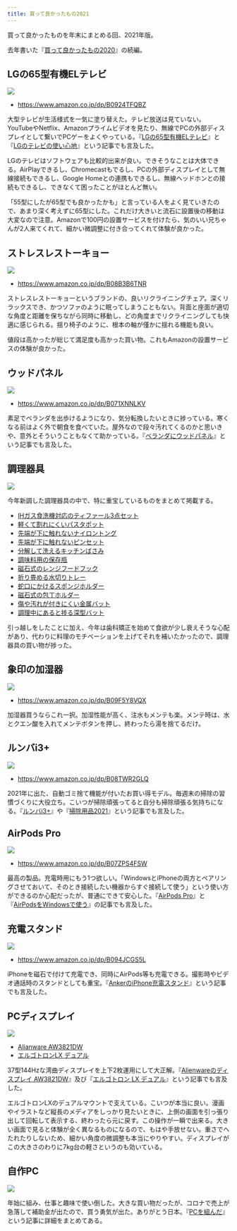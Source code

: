 ```yaml
---
title: 買って良かったもの2021
---
```


買って良かったものを年末にまとめる回、2021年版。

去年書いた『[買って良かったもの2020](https://r7kamura.com/articles/2020-11-23-good-buy-2020)』の続編。

## LGの65型有機ELテレビ

![](https://i.imgur.com/b0JkOtDh.jpg)

- <https://www.amazon.co.jp/dp/B0924TFQBZ>

大型テレビが生活様式を一気に塗り替えた。テレビ放送は見ていない。YouTubeやNetflix、Amazonプライムビデオを見たり、無線でPCの外部ディスプレイとして繋いでPCゲーをよくやっている。『[LGの65型有機ELテレビ](https://r7kamura.com/articles/2021-09-26-tv)』と『[LGのテレビの使い心地](https://r7kamura.com/articles/2021-10-16-thoughts-on-lg-tv)』という記事でも言及した。

LGのテレビはソフトウェアも比較的出来が良い。できそうなことは大体できる。AirPlayできるし、Chromecastもでるし、PCの外部ディスプレイとして無線接続もできるし、Google Homeとの連携もできるし、無線ヘッドホンとの接続もできるし、できなくて困ったことがほとんど無い。

「55型にしたが65型でも良かったかも」と言っている人をよく見ていきたので、あまり深く考えずに65型にした。これだけ大きいと流石に設置後の移動は大変なので注意。Amazonで100円の設置サービスを付けたら、気のいい兄ちゃんが2人来てくれて、細かい微調整に付き合ってくれて体験が良かった。

## ストレスレストーキョー

![](https://i.imgur.com/EZUNf1ph.jpg)

- <https://www.amazon.co.jp/dp/B08B3B6TNR>

ストレスレストーキョーというブランドの、良いリクライニングチェア。深くリラックスでき、かつソファのように眠ってしまうこともない。背面と座面が適切な角度と距離を保ちながら同時に移動し、どの角度までリクライニングしても快適に感じられる。揺り椅子のように、根本の軸が僅かに揺れる機能も良い。

値段は高かったが総じて満足度も高かった買い物。これもAmazonの設置サービスの体験が良かった。

## ウッドパネル

![](https://i.imgur.com/miZbgdQh.jpg)

- <https://www.amazon.co.jp/dp/B071XNNLKV>

素足でベランダを出歩けるようになり、気分転換したいときに捗っている。寒くなる前はよく外で朝食を食べていた。屋外なので段々汚れてくるのかと思いきや、意外とそういうこともなくて助かっている。『[ベランダにウッドパネル](https://r7kamura.com/articles/2021-09-30-wood-panel)』という記事でも言及した。

## 調理器具

![](https://i.imgur.com/qUDjDlXh.jpg)

今年新調した調理器具の中で、特に重宝しているものをまとめて掲載する。

- [IHガス食洗機対応のティファール3点セット](https://www.amazon.co.jp/dp/B09CYGSZHG)
- [軽くて割れにくいパスタポット](https://www.amazon.co.jp/dp/B002ORPZ5C)
- [先端が下に触れないナイロントング](https://www.amazon.co.jp/dp/B08DTDBF58)
- [先端が下に触れないピンセット](https://www.amazon.co.jp/dp/B006M80ODC)
- [分解して洗えるキッチンばさみ](https://www.amazon.co.jp/dp/B087RXPTWY)
- [調味料用の保存瓶](https://www.amazon.co.jp/dp/B01M1XX7XL)
- [磁石式のレンジフードフック](https://www.amazon.co.jp/dp/B0846DZT4Q)
- [折り畳める水切りトレー](https://www.amazon.co.jp/dp/B0848YV5L1)
- [蛇口にかけるスポンジホルダー](https://www.amazon.co.jp/dp/B07MM4GC6P)
- [磁石式の包丁ホルダー](https://www.amazon.co.jp/dp/B07TS61PD1)
- [傷や汚れが付きにくい金属バット](https://www.amazon.co.jp/dp/B08DCMXM3L)
- [調理中にあると捗る深型バット](https://www.amazon.co.jp/dp/B004D2GFCI)

引っ越しをしたことに加え、今年は歯科矯正を始めて食欲が少し衰えそうな心配があり、代わりに料理のモチベーションを上げてそれを補いたかったので、調理器具の買い物が捗った。

## 象印の加湿器

![](https://i.imgur.com/YZQBNyph.jpg)

- <https://www.amazon.co.jp/dp/B09F5Y8VQX>

加湿器買うならこれ一択。加湿性能が高く、注水もメンテも楽。メンテ時は、水とクエン酸を入れてメンテボタンを押し、終わったら湯を捨てるだけ。

## ルンバi3+

![](https://i.imgur.com/8J5KeNXh.jpg)

- <https://www.amazon.co.jp/dp/B08TWR2GLQ>

2021年に出た、自動ゴミ捨て機能が付いたお買い得モデル。毎週末の掃除の習慣づくりに大役立ち。こいつが掃除頑張ってると自分も掃除頑張る気持ちになる。『[ルンバi3+](https://r7kamura.com/articles/2021-10-23-roomba-i3-plus)』や『[掃除用品2021](https://r7kamura.com/articles/2021-12-18-cleaners-2021)』という記事でも言及した。

## AirPods Pro

![](https://i.imgur.com/I1MA7Uch.jpg)

- <https://www.amazon.co.jp/dp/B07ZPS4FSW>

最高の製品。充電時用にもう1つ欲しい。「WindowsとiPhoneの両方とペアリングさせておいて、そのとき接続したい機器からすぐ接続して使う」という使い方ができるのか心配だったが、普通にできて安心した。『[AirPods Pro](https://r7kamura.com/articles/2020-12-13-airpods-pro)』と『[AirPodsをWindowsで使う](https://r7kamura.com/articles/2020-12-24-airpods-windows)』の記事でも言及した。

## 充電スタンド

![](https://i.imgur.com/8kDTSgWh.jpg)

- <https://www.amazon.co.jp/dp/B094JCGS5L>

iPhoneを磁石で付けて充電でき、同時にAirPods等も充電できる。撮影時やビデオ通話時のスタンドとしても重宝。『[AnkerのiPhone充電スタンド](https://r7kamura.com/articles/2021-09-06-anker-iphone-stand)』という記事でも言及した。

## PCディスプレイ

![](https://i.imgur.com/UiIs224h.jpg)

- [Alianware AW3821DW](https://www.amazon.co.jp/dp/B08P49Z6BX)
- [エルゴトロンLX デュアル](https://www.amazon.co.jp/dp/B07514G4ZL)

37型144Hzな湾曲ディスプレイを上下2枚運用にして大正解。『[Alienwareのディスプレイ AW3821DW](https://r7kamura.com/articles/2021-02-14-alienware-minitor)』及び『[エルゴトロン LX デュアル](https://r7kamura.com/articles/2021-02-27-ergotron-lx-dual)』という記事でも言及した。

エルゴトロンLXのデュアルマウントで支えている。こいつが本当に良い。漫画やイラストなど縦長のメディアをしっかり見たいときに、上側の画面を引っ張り出して回転して表示する、終わったら元に戻す。この操作が一瞬で出来る。大きい画面で見ると体験が全く異なるものになるので、もはや手放せない。重さでへたれたりしないため、細かい角度の微調整も本当にやりやすい。ディスプレイがこの大きさのわりに7kg台の軽さというのも効いている。

## 自作PC

![](https://i.imgur.com/AnZ2diVh.jpg)

年始に組み、仕事と趣味で使い倒した。大きな買い物だったが、コロナで売上が急落して補助金が出たので、買う勇気が出た。ありがとう日本。『[PCを組んだ](https://r7kamura.com/articles/2021-01-08-pc-build-2021)』という記事に詳細をまとめてある。
